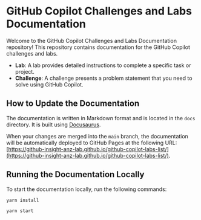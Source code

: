 # GitHub Copilot Challenges and Labs Documentation

Welcome to the GitHub Copilot Challenges and Labs Documentation repository! This repository contains documentation for the GitHub Copilot challenges and labs.

- **Lab**: A lab provides detailed instructions to complete a specific task or project.
- **Challenge**: A challenge presents a problem statement that you need to solve using GitHub Copilot.

## How to Update the Documentation

The documentation is written in Markdown format and is located in the `docs` directory. It is built using [Docusaurus](https://docusaurus.io/).

When your changes are merged into the `main` branch, the documentation will be automatically deployed to GitHub Pages at the following URL: [https://github-insight-anz-lab.github.io/github-copilot-labs-list/](https://github-insight-anz-lab.github.io/github-copilot-labs-list/).

## Running the Documentation Locally

To start the documentation locally, run the following commands:

```bash
yarn install
```

```bash
yarn start
```
